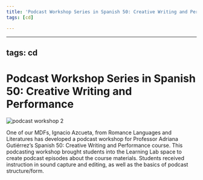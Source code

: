 ```yaml
---
title: 'Podcast Workshop Series in Spanish 50: Creative Writing and Performance'
tags: [cd]

---
```


---
tags: cd
---

# Podcast Workshop Series in Spanish 50: Creative Writing and Performance

![podcast workshop 2](https://files.slack.com/files-pri/T0HTW3H0V-F02QE4P35NC/spanish_50_podcast_workshop_students.png?pub_secret=d6a5afe2a7)

One of our MDFs, Ignacio Azcueta, from Romance Languages and Literatures has developed a podcast workshop for Professor Adriana Gutiérrez’s Spanish 50: Creative Writing and Performance course. This podcasting workshop brought students into the Learning Lab space to create podcast episodes about the course materials. Students received instruction in sound capture and editing, as well as the basics of podcast structure/form. 